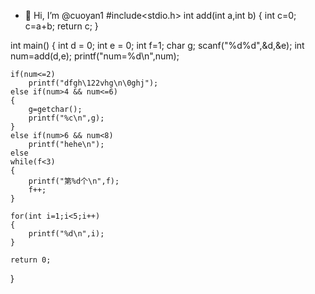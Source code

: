 - 👋 Hi, I’m @cuoyan1
#include<stdio.h>
int add(int a,int b)
{
    int c=0;
    c=a+b;
    return c;
}

int main() {
    int d = 0;
    int e = 0;
    int f=1;
    char g;
    scanf("%d%d",&d,&e);
    int num=add(d,e);
    printf("num=%d\n",num);

    if(num<=2)
        printf("dfgh\122vhg\n\0ghj");
    else if(num>4 && num<=6)
    {
        g=getchar();
        printf("%c\n",g);
    }   
    else if(num>6 && num<8)
        printf("hehe\n");
    else
    while(f<3)
    {
        printf("第%d个\n",f);
        f++;
    }

    for(int i=1;i<5;i++)
    {
        printf("%d\n",i);
    }

    return 0;
}

